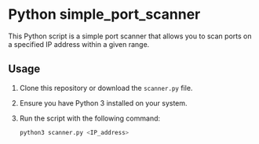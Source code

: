 # Python simple_port_scanner



This Python script is a simple port scanner that allows you to scan ports on a specified IP address within a given range.

## Usage

1. Clone this repository or download the `scanner.py` file.

2. Ensure you have Python 3 installed on your system.

3. Run the script with the following command:

   ```bash
   python3 scanner.py <IP_address>

